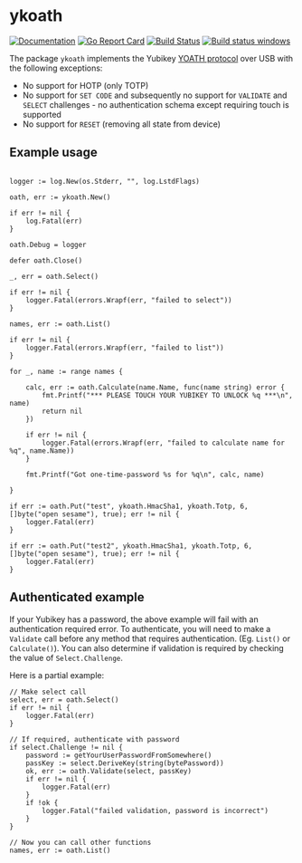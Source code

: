 # ykoath

[![Documentation](https://godoc.org/github.com/yawn/ykoath?status.svg)](http://godoc.org/github.com/yawn/ykoath) [![Go Report Card](https://goreportcard.com/badge/github.com/yawn/ykoath)](https://goreportcard.com/report/github.com/yawn/ykoath) [![Build Status](https://travis-ci.org/yawn/ykoath.svg?branch=master)](https://travis-ci.org/yawn/ykoath) [![Build status windows](https://ci.appveyor.com/api/projects/status/50vxo9e5jqql3y2b?svg=true)](https://ci.appveyor.com/project/yawn/ykoath)

The package `ykoath` implements the Yubikey [YOATH protocol](https://developers.yubico.com/OATH/YKOATH_Protocol.html) over USB with the following exceptions:

* No support for HOTP (only TOTP)
* No support for `SET CODE` and subsequently no support for `VALIDATE` and `SELECT` challenges - no authentication schema except requiring touch is supported
* No support for `RESET` (removing all state from device)

## Example usage

```

logger := log.New(os.Stderr, "", log.LstdFlags)

oath, err := ykoath.New()

if err != nil {
	log.Fatal(err)
}

oath.Debug = logger

defer oath.Close()

_, err = oath.Select()

if err != nil {
	logger.Fatal(errors.Wrapf(err, "failed to select"))
}

names, err := oath.List()

if err != nil {
	logger.Fatal(errors.Wrapf(err, "failed to list"))
}

for _, name := range names {

	calc, err := oath.Calculate(name.Name, func(name string) error {
		fmt.Printf("*** PLEASE TOUCH YOUR YUBIKEY TO UNLOCK %q ***\n", name)
		return nil
	})

	if err != nil {
		logger.Fatal(errors.Wrapf(err, "failed to calculate name for %q", name.Name))
	}

	fmt.Printf("Got one-time-password %s for %q\n", calc, name)

}

if err := oath.Put("test", ykoath.HmacSha1, ykoath.Totp, 6, []byte("open sesame"), true); err != nil {
	logger.Fatal(err)
}

if err := oath.Put("test2", ykoath.HmacSha1, ykoath.Totp, 6, []byte("open sesame"), true); err != nil {
	logger.Fatal(err)
}

```

## Authenticated example

If your Yubikey has a password, the above example will fail with an authentication required error. To authenticate, you will need to make a `Validate` call before any method that requires authentication. (Eg. `List()` or `Calculate()`). You can also determine if validation is required by checking the value of `Select.Challenge`.

Here is a partial example:
```
// Make select call
select, err = oath.Select()
if err != nil {
    logger.Fatal(err)
}

// If required, authenticate with password
if select.Challenge != nil {
    password := getYourUserPasswordFromSomewhere()
 	passKey := select.DeriveKey(string(bytePassword))
    ok, err := oath.Validate(select, passKey)
    if err != nil {
        logger.Fatal(err)
    }
    if !ok {
        logger.Fatal("failed validation, password is incorrect")
    }
}

// Now you can call other functions
names, err := oath.List()

```
